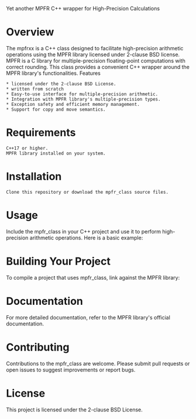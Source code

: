 Yet another MPFR C++ wrapper for High-Precision Calculations
# Overview

The mpfrxx is a C++ class designed to facilitate high-precision arithmetic operations using the MPFR library licensed under 2-clause BSD license. 
MPFR is a C library for multiple-precision floating-point computations with correct rounding. This class provides a convenient C++ wrapper around the MPFR library's functionalities.
Features
    
    * licensed under the 2-clause BSD License.
    * written from scratch
    * Easy-to-use interface for multiple-precision arithmetic.
    * Integration with MPFR library's multiple-precision types.
    * Exception safety and efficient memory management.
    * Support for copy and move semantics.

# Requirements

    C++17 or higher.
    MPFR library installed on your system.

# Installation

    Clone this repository or download the mpfr_class source files.

# Usage

Include the mpfr_class in your C++ project and use it to perform high-precision arithmetic operations. Here is a basic example:

# Building Your Project

To compile a project that uses mpfr_class, link against the MPFR library:

# Documentation

For more detailed documentation, refer to the MPFR library's official documentation.

# Contributing

Contributions to the mpfr_class are welcome. Please submit pull requests or open issues to suggest improvements or report bugs.

# License

This project is licensed under the 2-clause BSD License.